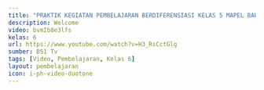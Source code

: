 ```yaml
---
title: "PRAKTIK KEGIATAN PEMBELAJARAN BERDIFERENSIASI KELAS 5 MAPEL BAHASA INDONESIA KURIKULUM MERDEKA"
description: Welcome
video: bvmIb8e3lfs
kelas: 6
url: https://www.youtube.com/watch?v=H3_RsCctGlg
sumber: BS1 Tv
tags: [Video, Pembelajaran, Kelas 6]
layout: pembelajaran
icon: i-ph-video-duotone
---
```

